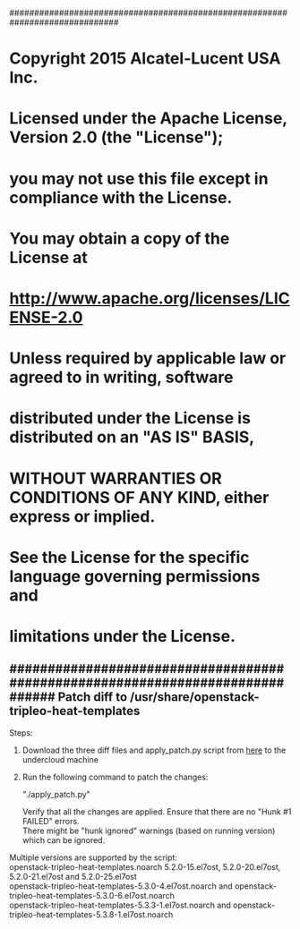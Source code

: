 ##############################################################################
# Copyright 2015 Alcatel-Lucent USA Inc.
#
# Licensed under the Apache License, Version 2.0 (the "License");
# you may not use this file except in compliance with the License.
# You may obtain a copy of the License at
#
#   http://www.apache.org/licenses/LICENSE-2.0
#
# Unless required by applicable law or agreed to in writing, software
# distributed under the License is distributed on an "AS IS" BASIS,
# WITHOUT WARRANTIES OR CONDITIONS OF ANY KIND, either express or implied.
# See the License for the specific language governing permissions and
# limitations under the License.
##############################################################################
Patch diff to /usr/share/openstack-tripleo-heat-templates
----------------------------------------------------------

Steps:   

1. Download the three diff files and apply_patch.py script from [here](https://github.com/nuagenetworks/nuage-ospdirector/blob/OSPD10/tripleo-heat-templates-diff/) to the undercloud machine   

2. Run the following command to patch the changes:   

   "./apply_patch.py"   

   Verify that all the changes are applied. Ensure that there are no "Hunk #1 FAILED" errors.   
   There might be "hunk ignored" warnings (based on running version) which can be ignored.   

Multiple versions are supported by the script:   
openstack-tripleo-heat-templates.noarch 5.2.0-15.el7ost, 5.2.0-20.el7ost, 5.2.0-21.el7ost and 5.2.0-25.el7ost   
openstack-tripleo-heat-templates-5.3.0-4.el7ost.noarch and openstack-tripleo-heat-templates-5.3.0-6.el7ost.noarch   
openstack-tripleo-heat-templates-5.3.3-1.el7ost.noarch and openstack-tripleo-heat-templates-5.3.8-1.el7ost.noarch   
